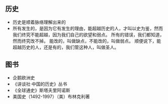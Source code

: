 ## 历史

* 历史是顺着脉络理解出来的
* 所有发生的，是因为它有发生的理由，能超越历史的人，才叫以史为鉴，然而我们终究不能超越，因为我们自己的欲望和弱点。 所有的错误，我们都知道，然而终究改不掉。 能改的，叫做缺点，不能改的，叫做弱点。 顺便说下，能超越历史的人，还是有的，我们管这种人，叫做圣人。

## 图书

* 企鹅欧洲史
* 《讲谈社·中国的历史》丛书
* 《全球通史》斯塔夫里阿诺斯
* 美国史（1492-1997）（美）布林克利著
